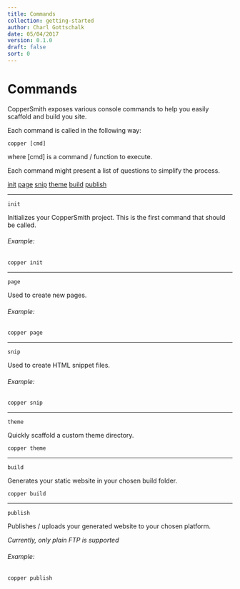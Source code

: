 ```yaml
---
title: Commands
collection: getting-started
author: Charl Gottschalk
date: 05/04/2017
version: 0.1.0
draft: false
sort: 0
---
```


# Commands

CopperSmith exposes various console commands to help you easily scaffold and build you site.

Each command is called in the following way:

```
copper [cmd]
```

where [cmd] is a command / function to execute.

Each command might present a list of questions to simplify the process.

[init](#init)
[page](#page)
[snip](#snip)
[theme](#theme)
[build](#build)
[publish](#publish)

---

<a name="init"></a>

`init`

Initializes your CopperSmith project. This is the first command that should be called.

###### Example:

```
copper init
```

---

<a name="page"></a>

`page`

Used to create new pages.

###### Example:

```
copper page
```

---

<a name="snip"></a>

`snip`

Used to create HTML snippet files.

###### Example:

```
copper snip
```

---

<a name="theme"></a>

`theme`

Quickly scaffold a custom theme directory.

```
copper theme
```

---

<a name="build"></a>

`build`

Generates your static website in your chosen build folder.

```
copper build
```

---

<a name="publish"></a>

`publish`

Publishes / uploads your generated website to your chosen platform.

*Currently, only plain FTP is supported*

###### Example:

```
copper publish
```

